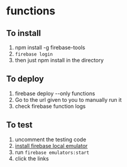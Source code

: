 # functions

## To install

1. npm install -g firebase-tools
2. ```firebase login```
3. then just npm install in the directory

## To deploy

1. firebase deploy --only functions
2. Go to the url given to you to manually run it
3. check firebase function logs

## To test

1. uncomment the testing code
2. [install firebase local emulator](https://firebase.google.com/docs/functions/local-emulator)
3. run `firebase emulators:start`
4. click the links
